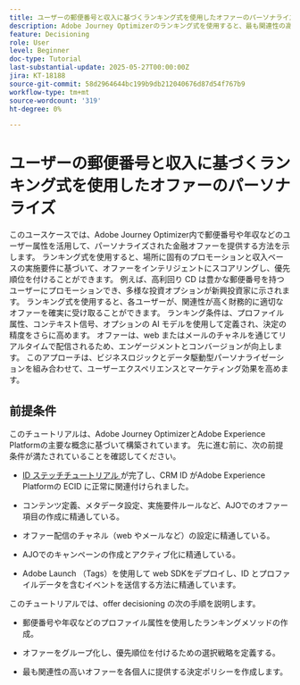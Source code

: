 ```yaml
---
title: ユーザーの郵便番号と収入に基づくランキング式を使用したオファーのパーソナライズ
description: Adobe Journey Optimizerのランキング式を使用すると、最も関連性の高い財務オファー（各ユーザーの郵便番号と所得レベルに合わせて調整）を動的に提供し、より高いエンゲージメントとスマートなパーソナライゼーションを実現できます。
feature: Decisioning
role: User
level: Beginner
doc-type: Tutorial
last-substantial-update: 2025-05-27T00:00:00Z
jira: KT-18188
source-git-commit: 58d2964644bc199b9db212040676d87d54f767b9
workflow-type: tm+mt
source-wordcount: '319'
ht-degree: 0%

---
```


# ユーザーの郵便番号と収入に基づくランキング式を使用したオファーのパーソナライズ

このユースケースでは、Adobe Journey Optimizer内で郵便番号や年収などのユーザー属性を活用して、パーソナライズされた金融オファーを提供する方法を示します。 ランキング式を使用すると、場所に固有のプロモーションと収入ベースの実施要件に基づいて、オファーをインテリジェントにスコアリングし、優先順位を付けることができます。 例えば、高利回り CD は豊かな郵便番号を持つユーザーにプロモーションでき、多様な投資オプションが新興投資家に示されます。 ランキング式を使用すると、各ユーザーが、関連性が高く財務的に適切なオファーを確実に受け取ることができます。 ランキング条件は、プロファイル属性、コンテキスト信号、オプションの AI モデルを使用して定義され、決定の精度をさらに高めます。 オファーは、web またはメールのチャネルを通じてリアルタイムで配信されるため、エンゲージメントとコンバージョンが向上します。 このアプローチは、ビジネスロジックとデータ駆動型パーソナライゼーションを組み合わせて、ユーザーエクスペリエンスとマーケティング効果を高めます。

## 前提条件

このチュートリアルは、Adobe Journey OptimizerとAdobe Experience Platformの主要な概念に基づいて構築されています。 先に進む前に、次の前提条件が満たされていることを確認してください。

* [ID ステッチチュートリアル ](https://experienceleague.adobe.com/ja/docs/journey-optimizer-learn/tutorial-on-identity-stitching-in-aep/introduction) が完了し、CRM ID がAdobe Experience Platformの ECID に正常に関連付けられました。

* コンテンツ定義、メタデータ設定、実施要件ルールなど、AJOでのオファー項目の作成に精通している。

* オファー配信のチャネル（web やメールなど）の設定に精通している。

* AJOでのキャンペーンの作成とアクティブ化に精通している。

* Adobe Launch （Tags）を使用して web SDKをデプロイし、ID とプロファイルデータを含むイベントを送信する方法に精通しています。

このチュートリアルでは、offer decisioning の次の手順を説明します。

* 郵便番号や年収などのプロファイル属性を使用したランキングメソッドの作成。

* オファーをグループ化し、優先順位を付けるための選択戦略を定義する。

* 最も関連性の高いオファーを各個人に提供する決定ポリシーを作成します。


